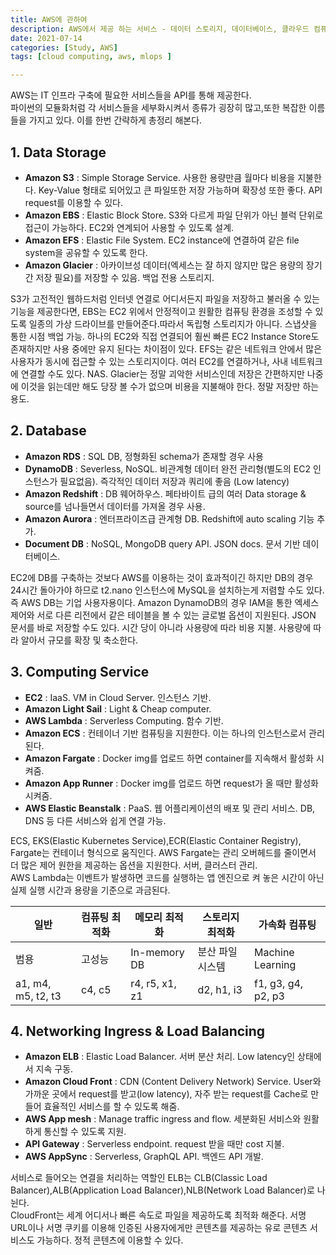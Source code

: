 ```yaml
---
title: AWS에 관하여
description: AWS에서 제공 하는 서비스 - 데이터 스토리지, 데이터베이스, 클라우드 컴퓨팅, 네트워크 등에 관한 세부 분류와 설명
date: 2021-07-14 
categories: [Study, AWS]
tags: [cloud computing, aws, mlops ]

---
```


AWS는 IT 인프라 구축에 필요한 서비스들을 API를 통해 제공한다.  
파이썬의 모듈화처럼 각 서비스들을 세부화시켜서 종류가 굉장히 많고,또한 복잡한 이름들을 가지고 있다.
이를 한번 간략하게 총정리 해본다.


## 1. Data Storage  

- **Amazon S3** : Simple Storage Service. 사용한 용량만큼 월마다 비용을 지불한다. 
  Key-Value 형태로 되어있고 큰 파일또한 저장 가능하며 확장성 또한 좋다. API request를 이용할 수 있다.  
- **Amazon EBS** : Elastic Block Store. S3와 다르게 파일 단위가 아닌 블럭 단위로 접근이 가능하다. 
  EC2와 연계되어 사용할 수 있도록 설계. 
- **Amazon EFS** : Elastic File System. EC2 instance에 연결하여 같은 file system을 공유할 수 있도록 한다.   
- **Amazon Glacier** : 아카이브성 데이터(엑세스는 잘 하지 않지만 많은 용량의 장기간 저장 필요)를 저장할 수 있음. 백업 전용 스토리지. 

S3가 고전적인 웹하드처럼 인터넷 연결로 어디서든지 파일을 저장하고 불러올 수 있는 기능을 제공한다면, 
EBS는 EC2 위에서 안정적이고 원활한 컴퓨팅 환경을 조성할 수 있도록 일종의 가상 드라이브를 만들어준다.따라서 독립형 스토리지가 아니다. 
스냅샷을 통한 시점 백업 가능. 하나의 EC2와 직접 연결되어 훨씬 빠른 EC2 Instance Store도 존재하지만 사용 중에만 유지 된다는 차이점이 있다.
EFS는 같은 네트워크 안에서 많은 사용자가 동시에 접근할 수 있는 스토리지이다. 여러 EC2를 연결하거나, 사내 네트워크에 연결할 수도 있다. NAS. 
Glacier는 정말 괴악한 서비스인데 저장은 간편하지만 나중에 이것을 읽는데만 해도 당장 볼 수가 없으며 비용을 지불해야 한다. 정말 저장만 하는 용도.

## 2. Database   
  
- **Amazon RDS** : SQL DB, 정형화된 schema가 존재할 경우 사용  
- **DynamoDB** : Severless, NoSQL. 비관계형 데이터 완전 관리형(별도의 EC2 인스턴스가 필요없음). 즉각적인 데이터 저장과 쿼리에 좋음 (Low latency)    
- **Amazon Redshift** : DB 웨어하우스. 페타바이트 급의 여러 Data storage & source를 넘나들면서 데이터를 가져올 경우 사용.  
- **Amazon Aurora** : 엔터프라이즈급 관계형 DB. Redshift에 auto scaling 기능 추가.    
- **Document DB** : NoSQL, MongoDB query API. JSON docs. 문서 기반 데이터베이스.   

EC2에 DB를 구축하는 것보다 AWS를 이용하는 것이 효과적이긴 하지만 
DB의 경우 24시간 돌아가야 하므로 t2.nano 인스턴스에 MySQL을 설치하는게 저렴할 수도 있다. 즉 AWS DB는 기업 사용자용이다.
Amazon DynamoDB의 경우 IAM을 통한 엑세스 제어와 서로 다른 리전에서 같은 테이블을 볼 수 있는 글로벌 옵션이 지원된다. 
JSON 문서를 바로 저장할 수도 있다. 시간 당이 아니라 사용량에 따라 비용 지불. 사용량에 따라 알아서 규모를 확장 및 축소한다.  

## 3. Computing Service

- **EC2** : IaaS. VM in Cloud Server. 인스턴스 기반.
- **Amazon Light Sail** : Light & Cheap computer. 
- **AWS Lambda** : Serverless Computing. 함수 기반. 
- **Amazon ECS** : 컨테이너 기반 컴퓨팅을 지원한다. 이는 하나의 인스턴스로서 관리된다.  
- **Amazon Fargate** : Docker img를 업로드 하면 container를 지속해서 활성화 시켜줌.
- **Amazon App Runner** : Docker img를 업로드 하면 request가 올 때만 활성화 시켜줌.
- **AWS Elastic Beanstalk** : PaaS. 웹 어플리케이션의 배포 및 관리 서비스. DB, DNS 등 다른 서비스와 쉽게 연결 가능. 

ECS, EKS(Elastic Kubernetes Service),ECR(Elastic Container Registry), Fargate는 컨테이너 형식으로 움직인다. 
AWS Fargate는 관리 오버헤드를 줄이면서 더 많은 제어 원한을 제공하는 옵션을 지원한다. 서버, 클러스터 관리.  
AWS Lambda는 이벤트가 발생하면 코드를 실행하는 앱 엔진으로 켜 놓은 시간이 아닌 실제 실행 시간과 용량을 기준으로 과금된다. 


| 일반       | 컴퓨팅 최적화      | 메모리 최적화      | 스토리지 최적화     | 가속화 컴퓨팅     |
|------------|------------------|------------------|-------------------|------------------|
| 범용       | 고성능            | In-memory DB      | 분산 파일 시스템    | Machine Learning |
| a1, m4, m5, t2, t3 | c4, c5 | r4, r5, x1, z1 | d2, h1, i3 | f1, g3, g4, p2, p3 |

  
## 4. Networking Ingress & Load Balancing 

- **Amazon ELB** : Elastic Load Balancer. 서버 분산 처리. Low latency인 상태에서 지속 구동.   
- **Amazon Cloud Front** : CDN (Content Delivery Network) Service. User와 가까운 곳에서 request를 받고(low latency), 자주 받는 request를 Cache로 만들어 
효율적인 서비스를 할 수 있도록 해줌. 
- **AWS App mesh** : Manage traffic ingress and flow. 세분화된 서비스와 원활하게 통신할 수 있도록 지원. 
- **API Gateway** : Serverless endpoint. request 받을 때만 cost 지불. 
- **AWS AppSync** : Serverless, GraphQL API. 백엔드 API 개발. 


서비스로 들어오는 연결을 처리하는 역할인 ELB는 
CLB(Classic Load Balancer),ALB(Application Load Balancer),NLB(Network Load Balancer)로 나뉜다.  
CloudFront는 세계 어디서나 빠른 속도로 파일을 제공하도록 최적화 해준다. 서명 URL이나 서명 쿠키를 이용해 인증된 사용자에게만 콘텐츠를
제공하는 유로 콘텐츠 서비스도 가능하다. 정적 콘텐츠에 이용할 수 있다. 

